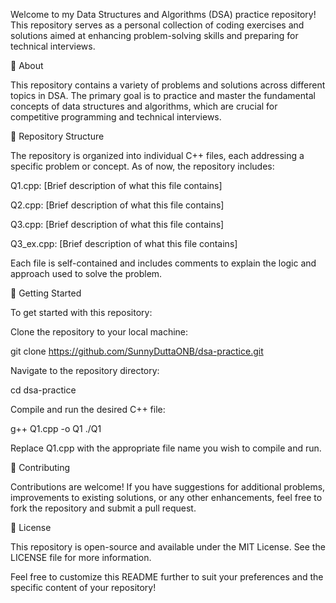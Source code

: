 Welcome to my Data Structures and Algorithms (DSA) practice repository! This repository serves as a personal collection of coding exercises and solutions aimed at enhancing problem-solving skills and preparing for technical interviews.

🧠 About

This repository contains a variety of problems and solutions across different topics in DSA. The primary goal is to practice and master the fundamental concepts of data structures and algorithms, which are crucial for competitive programming and technical interviews.

📁 Repository Structure

The repository is organized into individual C++ files, each addressing a specific problem or concept. As of now, the repository includes:

Q1.cpp: [Brief description of what this file contains]

Q2.cpp: [Brief description of what this file contains]

Q3.cpp: [Brief description of what this file contains]

Q3_ex.cpp: [Brief description of what this file contains]

Each file is self-contained and includes comments to explain the logic and approach used to solve the problem.

🚀 Getting Started

To get started with this repository:

Clone the repository to your local machine:

git clone https://github.com/SunnyDuttaONB/dsa-practice.git


Navigate to the repository directory:

cd dsa-practice


Compile and run the desired C++ file:

g++ Q1.cpp -o Q1
./Q1


Replace Q1.cpp with the appropriate file name you wish to compile and run.

🧪 Contributing

Contributions are welcome! If you have suggestions for additional problems, improvements to existing solutions, or any other enhancements, feel free to fork the repository and submit a pull request.

📄 License

This repository is open-source and available under the MIT License. See the LICENSE
 file for more information.

Feel free to customize this README further to suit your preferences and the specific content of your repository!
